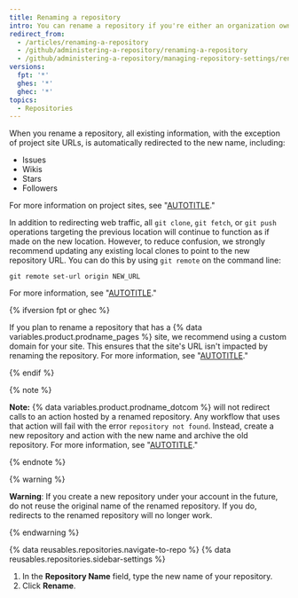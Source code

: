 ```yaml
---
title: Renaming a repository
intro: You can rename a repository if you're either an organization owner or have admin permissions for the repository.
redirect_from:
  - /articles/renaming-a-repository
  - /github/administering-a-repository/renaming-a-repository
  - /github/administering-a-repository/managing-repository-settings/renaming-a-repository
versions:
  fpt: '*'
  ghes: '*'
  ghec: '*'
topics:
  - Repositories
---
```

When you rename a repository, all existing information, with the exception of project site URLs, is automatically redirected to the new name, including:

* Issues
* Wikis
* Stars
* Followers

For more information on project sites, see "[AUTOTITLE](/pages/getting-started-with-github-pages/about-github-pages#types-of-github-pages-sites)."

In addition to redirecting web traffic, all `git clone`, `git fetch`, or `git push` operations targeting the previous location will continue to function as if made on the new location. However, to reduce confusion, we strongly recommend updating any existing local clones to point to the new repository URL. You can do this by using `git remote` on the command line:

```shell
git remote set-url origin NEW_URL
```

For more information, see "[AUTOTITLE](/get-started/getting-started-with-git/managing-remote-repositories)."

{% ifversion fpt or ghec %}

If you plan to rename a repository that has a {% data variables.product.prodname_pages %} site, we recommend using a custom domain for your site. This ensures that the site's URL isn't impacted by renaming the repository. For more information, see "[AUTOTITLE](/pages/configuring-a-custom-domain-for-your-github-pages-site/about-custom-domains-and-github-pages)."

{% endif %}

{% note %}

**Note:** {% data variables.product.prodname_dotcom %} will not redirect calls to an action hosted by a renamed repository. Any workflow that uses that action will fail with the error `repository not found`. Instead, create a new repository and action with the new name and archive the old repository. For more information, see "[AUTOTITLE](/repositories/archiving-a-github-repository/archiving-repositories)."

{% endnote %}

{% warning %}

**Warning**: If you create a new repository under your account in the future, do not reuse the original name of the renamed repository. If you do, redirects to the renamed repository will no longer work.

{% endwarning %}

{% data reusables.repositories.navigate-to-repo %}
{% data reusables.repositories.sidebar-settings %}
1. In the **Repository Name** field, type the new name of your repository.
1. Click **Rename**.
